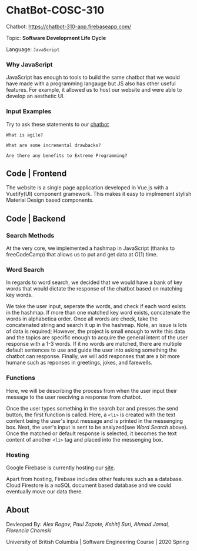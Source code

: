 
# ChatBot-COSC-310

Chatbot: https://chatbot-310-app.firebaseapp.com/

Topic: **Software Development Life Cycle**

Language: ``` JavaScript ```

### Why JavaScript 
JavaScript has enough to tools to build the same chatbot that we would have made with a programming langauge but JS also has other useful features. For example, it allowed us to host our website and were able to develop an aesthetic UI.

### Input Examples
Try to ask these statements to our [chatbot](https://chatbot-310-app.firebaseapp.com/)

```
What is agile?
```
```
What are some incremental drawbacks?
```
```
Are there any benefits to Extreme Programming?
```


## Code | Frontend

The website is a single page application developed in Vue.js with a Vuetify(UI) component gramework. This makes it easy to implmenent stylish Material Design based components.

## Code | Backend 

### Search Methods
At the very core, we implemented a hashmap in JavaScript (thanks to freeCodeCamp) that allows us to put and get data at O(1) time. 

### Word Search
In regards to word search, we decided that we would have a bank of key words that would dictate the response of the chatbot based on
matching key words. 

We take the user input, seperate the words, and check if each word exists in the hashmap. If more than one matched key word exists, concatenate the words in alphabetica order. Once all words are check, take the concatenated string and search it up in the hashmap. Note, an issue is lots of data is required; However, the project is small enough to write this data and the topics are specific enough to acquire the general intent of the user response with a 1-3 words. If it no words are matched, there are multiple default sentences to use and guide the user into asking something the chatbot can response. Finally, we will add responses that are a bit more humane such as reponses in greetings, jokes, and farewells.

### Functions

Here, we will be describing the process from when the user input their message to the user reeciving a response from chatbot.

Once the user types something in the search bar and presses the send button, the first function is called. Here, a ```<li>``` is created with the text content being the user's input message and is printed in the messenging box. Next, the user's input is sent to be analyzed(see *Word Search* above). Once the matched or default response is selected, it becomes the text content of another ```<li>``` tag and placed into the messenging box.

### Hosting

Google Firebase is currently hosting our [site](https://chatbot-310-app.firebaseapp.com/).

Apart from hosting, Firebase includes other features such as a database. Cloud Firestore is a noSQL document based database and we could eventually move our data there.

## About

Devleoped By: *Alex Rogov, Paul Zapote, Kshitij Suri, Ahmad Jamal, Florencia Chomski*

University of British Columbia | Software Engineering Course | 2020 Spring





